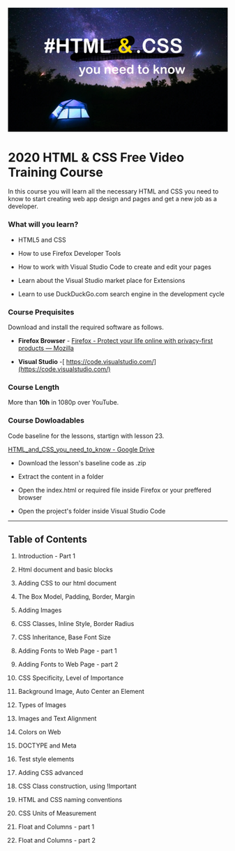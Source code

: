 ![Image of Yaktocat](html-css-cover.jpg)



# 2020 HTML & CSS Free Video Training Course

In this course you will learn all the necessary HTML and CSS you need to know to start creating web app design and pages and get a new job as a developer.



### What will  you learn?

- HTML5 and CSS

- How to use Firefox Developer Tools

- How to work with Visual Studio Code to create and edit your pages

- Learn about the Visual Studio market place for Extensions

- Learn to use DuckDuckGo.com search engine in the development cycle



### Course Prequisites

Download and install the required software as follows.

- **Firefox Browser** - [Firefox - Protect your life online with privacy-first products — Mozilla](https://www.mozilla.org/en-US/firefox/)

- **Visual Studio** -[ https://code.visualstudio.com/](https://code.visualstudio.com/)



### Course Length

More than **10h** in 1080p over YouTube.



### Course Dowloadables

Code baseline for the lessons, startign with lesson 23.

[HTML_and_CSS_you_need_to_know - Google Drive](https://drive.google.com/drive/folders/15u8kIThFiGG1KrnoaAJHGl0U6Bugm4aa?usp=sharing)

- Download the lesson's baseline code as .zip

- Extract the content in a folder

- Open the index.html or required file inside Firefox or your preffered browser

- Open the project's folder inside Visual Studio Code

<hr>

## Table of Contents

1. Introduction - Part 1

2. Html document and basic blocks

3. Adding CSS to our html document

4. The Box Model, Padding, Border, Margin

5. Adding Images

6. CSS Classes, Inline Style, Border Radius

7. CSS Inheritance, Base Font Size

8. Adding Fonts to Web Page - part 1

9. Adding Fonts to Web Page - part 2

10. CSS Specificity, Level of Importance

11. Background Image, Auto Center an Element

12. Types of Images

13. Images and Text Alignment

14. Colors on Web

15. DOCTYPE and Meta

16. Test style elements

17. Adding CSS advanced

18. CSS Class construction, using !Important

19. HTML and CSS naming conventions

20. CSS Units of Measurement

21. Float and Columns - part 1

22. Float and Columns - part 2
